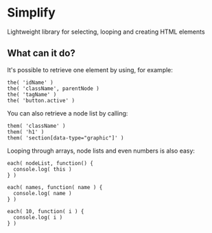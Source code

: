# Simplify

Lightweight library for selecting, looping and creating HTML elements

## What can it do?

It's possible to retrieve one element by using, for example:

```
the( 'idName' )
the( 'className', parentNode )
the( 'tagName' )
the( 'button.active' )
```

You can also retrieve a node list by calling:

```
them( 'className' )
them( 'h1' )
them( 'section[data-type="graphic"]' )
```

Looping through arrays, node lists and even numbers is also easy:

```
each( nodeList, function() {
  console.log( this )
} )

each( names, function( name ) {
  console.log( name )
} )

each( 10, function( i ) {
  console.log( i )
} )
```
